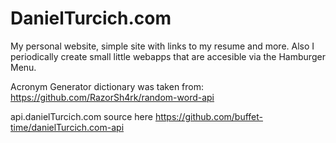 # DanielTurcich.com

My personal website, simple site with links to my resume and more. Also I periodically create small little webapps that are accesible via the Hamburger Menu.

Acronym Generator dictionary was taken from: https://github.com/RazorSh4rk/random-word-api

api.danielTurcich.com source here https://github.com/buffet-time/danielTurcich.com-api
